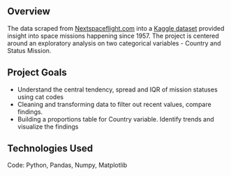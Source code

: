 ## Overview
The data scraped from [Nextspaceflight.com](https://nextspaceflight.com/launches/past/?search=) into a [Kaggle dataset](https://www.kaggle.com/datasets/agirlcoding/all-space-missions-from-1957)  provided insight into space missions happening since 1957.
The project is centered around an exploratory analysis on two categorical variables - Country and Status Mission.

## Project Goals
- Understand the central tendency, spread and IQR of mission statuses using cat codes
- Cleaning and transforming data to filter out recent values, compare findings.
- Building a proportions table for Country variable. Identify trends and visualize the findings

## Technologies Used
Code: Python, Pandas, Numpy, Matplotlib
